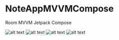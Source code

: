 # NoteAppMVVMCompose
 Room 
 MVVM
 Jetpack Compose

![alt text](https://github.com/kolxz2/NoteAppMVVMCompose/blob/master/photo_2023-04-14_17-17-44.jpg?raw=true)
![alt text](https://github.com/kolxz2/NoteAppMVVMCompose/blob/master/photo_2023-04-14_17-17-46.jpg?raw=true)
![alt text](https://github.com/kolxz2/NoteAppMVVMCompose/blob/master/photo_2023-04-14_17-17-49.jpg?raw=true)
![alt text](https://github.com/kolxz2/NoteAppMVVMCompose/blob/master/photo_2023-04-14_17-17-52.jpg?raw=true)
